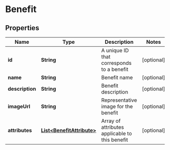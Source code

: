 
# Benefit

## Properties
Name | Type | Description | Notes
------------ | ------------- | ------------- | -------------
**id** | **String** | A unique ID that corresponds to a benefit |  [optional]
**name** | **String** | Benefit name |  [optional]
**description** | **String** | Benefit description |  [optional]
**imageUrl** | **String** | Representative image for the benefit |  [optional]
**attributes** | [**List&lt;BenefitAttribute&gt;**](BenefitAttribute.md) | Array of attributes applicable to this benefit |  [optional]



